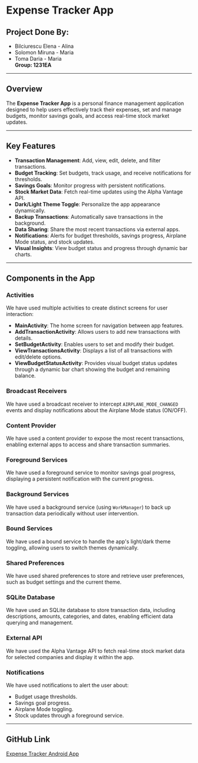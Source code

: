 # Expense Tracker App

## Project Done By:
- Bilciurescu Elena - Alina
- Solomon Miruna - Maria
- Toma Daria - Maria  
**Group: 1231EA**

---

## Overview
The **Expense Tracker App** is a personal finance management application designed to help users effectively track their expenses, set and manage budgets, monitor savings goals, and access real-time stock market updates.

---

## Key Features

- **Transaction Management**: Add, view, edit, delete, and filter transactions.
- **Budget Tracking**: Set budgets, track usage, and receive notifications for thresholds.
- **Savings Goals**: Monitor progress with persistent notifications.
- **Stock Market Data**: Fetch real-time updates using the Alpha Vantage API.
- **Dark/Light Theme Toggle**: Personalize the app appearance dynamically.
- **Backup Transactions**: Automatically save transactions in the background.
- **Data Sharing**: Share the most recent transactions via external apps.
- **Notifications**: Alerts for budget thresholds, savings progress, Airplane Mode status, and stock updates.
- **Visual Insights**: View budget status and progress through dynamic bar charts.

---

## Components in the App

### **Activities**
We have used multiple activities to create distinct screens for user interaction:

- **MainActivity**: The home screen for navigation between app features.
- **AddTransactionActivity**: Allows users to add new transactions with details.
- **SetBudgetActivity**: Enables users to set and modify their budget.
- **ViewTransactionsActivity**: Displays a list of all transactions with edit/delete options.
- **ViewBudgetStatusActivity**: Provides visual budget status updates through a dynamic bar chart showing the budget and remaining balance.

### **Broadcast Receivers**
We have used a broadcast receiver to intercept `AIRPLANE_MODE_CHANGED` events and display notifications about the Airplane Mode status (ON/OFF).

### **Content Provider**
We have used a content provider to expose the most recent transactions, enabling external apps to access and share transaction summaries.

### **Foreground Services**
We have used a foreground service to monitor savings goal progress, displaying a persistent notification with the current progress.

### **Background Services**
We have used a background service (using `WorkManager`) to back up transaction data periodically without user intervention.

### **Bound Services**
We have used a bound service to handle the app's light/dark theme toggling, allowing users to switch themes dynamically.

### **Shared Preferences**
We have used shared preferences to store and retrieve user preferences, such as budget settings and the current theme.

### **SQLite Database**
We have used an SQLite database to store transaction data, including descriptions, amounts, categories, and dates, enabling efficient data querying and management.

### **External API**
We have used the Alpha Vantage API to fetch real-time stock market data for selected companies and display it within the app.

### **Notifications**
We have used notifications to alert the user about:
- Budget usage thresholds.
- Savings goal progress.
- Airplane Mode toggling.
- Stock updates through a foreground service.

---

## GitHub Link
[Expense Tracker Android App](https://github.com/mirusol/Expense-tracker-android-app)
